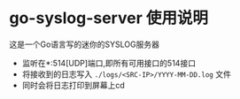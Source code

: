 # go-syslog-server 使用说明
这是一个Go语言写的迷你的SYSLOG服务器

- 监听在*:514[UDP]端口,即所有可用接口的514接口
- 将接收到的日志写入 `./logs/<SRC-IP>/YYYY-MM-DD.log` 文件
- 同时会将日志打印到屏幕上cd